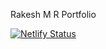 Rakesh M R Portfolio

[![Netlify Status](https://api.netlify.com/api/v1/badges/06fe4d87-a47d-49cf-bf61-23e43c9156c9/deploy-status)](https://app.netlify.com/sites/rakeshmr/deploys)